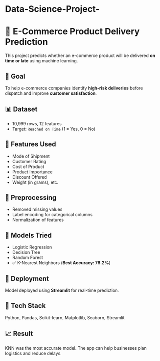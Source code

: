 # Data-Science-Project-
# 🚚 E-Commerce Product Delivery Prediction

This project predicts whether an e-commerce product will be delivered **on time or late** using machine learning.

## 🧠 Goal
To help e-commerce companies identify **high-risk deliveries** before dispatch and improve **customer satisfaction**.

## 📊 Dataset
- 10,999 rows, 12 features
- Target: `Reached on Time` (1 = Yes, 0 = No)

## 🔧 Features Used
- Mode of Shipment
- Customer Rating
- Cost of Product
- Product Importance
- Discount Offered
- Weight (in grams), etc.

## 🧹 Preprocessing
- Removed missing values
- Label encoding for categorical columns
- Normalization of features

## 🤖 Models Tried
- Logistic Regression
- Decision Tree
- Random Forest
- ✅ K-Nearest Neighbors (**Best Accuracy: 78.2%**)

## 🚀 Deployment
Model deployed using **Streamlit** for real-time prediction.

## 📌 Tech Stack
Python, Pandas, Scikit-learn, Matplotlib, Seaborn, Streamlit

## 📈 Result
KNN was the most accurate model. The app can help businesses plan logistics and reduce delays.
